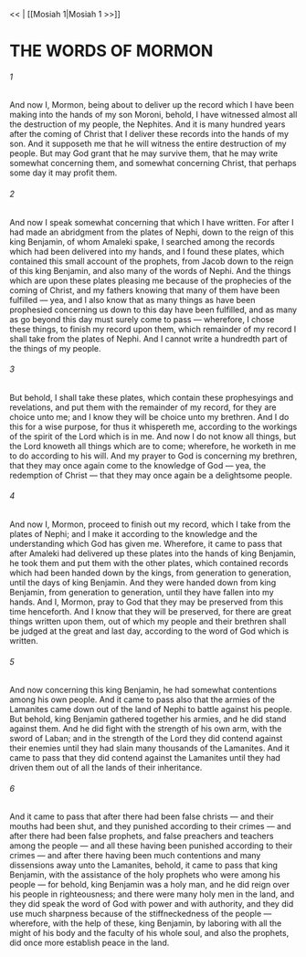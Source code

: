 <<   |  [[Mosiah 1|Mosiah 1 >>]]

# THE WORDS OF MORMON
###### 1
And now I, Mormon, being about to deliver up the record which I have been making into the hands of my son Moroni, behold, I have witnessed almost all the destruction of my people, the Nephites. And it is many hundred years after the coming of Christ that I deliver these records into the hands of my son. And it supposeth me that he will witness the entire destruction of my people. But may God grant that he may survive them, that he may write somewhat concerning them, and somewhat concerning Christ, that perhaps some day it may profit them.

###### 2
And now I speak somewhat concerning that which I have written. For after I had made an abridgment from the plates of Nephi, down to the reign of this king Benjamin, of whom Amaleki spake, I searched among the records which had been delivered into my hands, and I found these plates, which contained this small account of the prophets, from Jacob down to the reign of this king Benjamin, and also many of the words of Nephi. And the things which are upon these plates pleasing me because of the prophecies of the coming of Christ, and my fathers knowing that many of them have been fulfilled — yea, and I also know that as many things as have been prophesied concerning us down to this day have been fulfilled, and as many as go beyond this day must surely come to pass — wherefore, I chose these things, to finish my record upon them, which remainder of my record I shall take from the plates of Nephi. And I cannot write a hundredth part of the things of my people.

###### 3
But behold, I shall take these plates, which contain these prophesyings and revelations, and put them with the remainder of my record, for they are choice unto me; and I know they will be choice unto my brethren. And I do this for a wise purpose, for thus it whispereth me, according to the workings of the spirit of the Lord which is in me. And now I do not know all things, but the Lord knoweth all things which are to come; wherefore, he worketh in me to do according to his will. And my prayer to God is concerning my brethren, that they may once again come to the knowledge of God — yea, the redemption of Christ — that they may once again be a delightsome people.

###### 4
And now I, Mormon, proceed to finish out my record, which I take from the plates of Nephi; and I make it according to the knowledge and the understanding which God has given me. Wherefore, it came to pass that after Amaleki had delivered up these plates into the hands of king Benjamin, he took them and put them with the other plates, which contained records which had been handed down by the kings, from generation to generation, until the days of king Benjamin. And they were handed down from king Benjamin, from generation to generation, until they have fallen into my hands. And I, Mormon, pray to God that they may be preserved from this time henceforth. And I know that they will be preserved, for there are great things written upon them, out of which my people and their brethren shall be judged at the great and last day, according to the word of God which is written.

###### 5
And now concerning this king Benjamin, he had somewhat contentions among his own people. And it came to pass also that the armies of the Lamanites came down out of the land of Nephi to battle against his people. But behold, king Benjamin gathered together his armies, and he did stand against them. And he did fight with the strength of his own arm, with the sword of Laban; and in the strength of the Lord they did contend against their enemies until they had slain many thousands of the Lamanites. And it came to pass that they did contend against the Lamanites until they had driven them out of all the lands of their inheritance.

###### 6
And it came to pass that after there had been false christs — and their mouths had been shut, and they punished according to their crimes — and after there had been false prophets, and false preachers and teachers among the people — and all these having been punished according to their crimes — and after there having been much contentions and many dissensions away unto the Lamanites, behold, it came to pass that king Benjamin, with the assistance of the holy prophets who were among his people — for behold, king Benjamin was a holy man, and he did reign over his people in righteousness; and there were many holy men in the land, and they did speak the word of God with power and with authority, and they did use much sharpness because of the stiffneckedness of the people — wherefore, with the help of these, king Benjamin, by laboring with all the might of his body and the faculty of his whole soul, and also the prophets, did once more establish peace in the land.